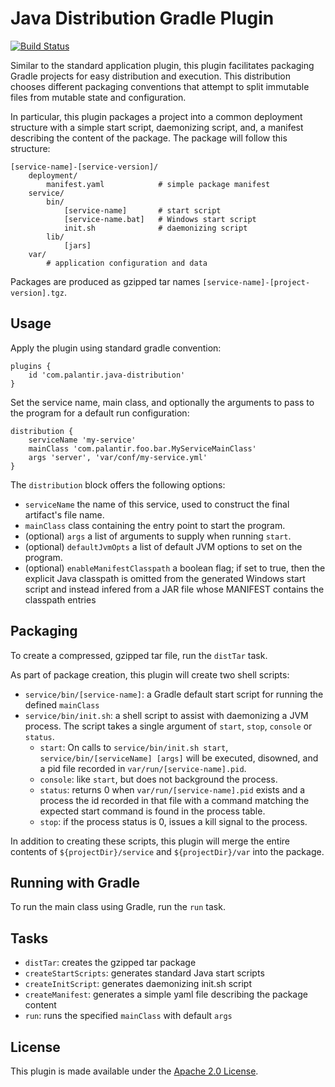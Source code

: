 Java Distribution Gradle Plugin
================================
[![Build Status](https://circleci.com/gh/palantir/gradle-java-distribution.svg?style=svg)](https://circleci.com/gh/palantir/gradle-java-distribution)

Similar to the standard application plugin, this plugin facilitates packaging
Gradle projects for easy distribution and execution. This distribution chooses
different packaging conventions that attempt to split immutable files from
mutable state and configuration.

In particular, this plugin packages a project into a common deployment structure
with a simple start script, daemonizing script, and, a manifest describing the
content of the package. The package will follow this structure:

    [service-name]-[service-version]/
        deployment/
            manifest.yaml            # simple package manifest
        service/
            bin/
                [service-name]       # start script
                [service-name.bat]   # Windows start script
                init.sh              # daemonizing script
            lib/
                [jars]
        var/
            # application configuration and data

Packages are produced as gzipped tar names `[service-name]-[project-version].tgz`.

Usage
-----
Apply the plugin using standard gradle convention:

    plugins {
        id 'com.palantir.java-distribution'
    }

Set the service name, main class, and optionally the arguments to pass to the
program for a default run configuration:

    distribution {
        serviceName 'my-service'
        mainClass 'com.palantir.foo.bar.MyServiceMainClass'
        args 'server', 'var/conf/my-service.yml'
    }

The `distribution` block offers the following options:

 * `serviceName` the name of this service, used to construct the final artifact's file name.
 * `mainClass` class containing the entry point to start the program.
 * (optional) `args` a list of arguments to supply when running `start`.
 * (optional) `defaultJvmOpts` a list of default JVM options to set on the program.
 * (optional) `enableManifestClasspath` a boolean flag; if set to true, then the explicit Java
   classpath is omitted from the generated Windows start script and instead infered
   from a JAR file whose MANIFEST contains the classpath entries


Packaging
---------
To create a compressed, gzipped tar file, run the `distTar` task.

As part of package creation, this plugin will create two shell scripts:

 * `service/bin/[service-name]`: a Gradle default start script for running
   the defined `mainClass`
 * `service/bin/init.sh`: a shell script to assist with daemonizing a JVM
   process. The script takes a single argument of `start`, `stop`, `console` or `status`.
   - `start`: On calls to `service/bin/init.sh start`,
     `service/bin/[serviceName] [args]` will be executed, disowned, and a pid file
     recorded in `var/run/[service-name].pid`.
   - `console`: like `start`, but does not background the process.
   - `status`: returns 0 when `var/run/[service-name].pid` exists and a
     process the id recorded in that file with a command matching the expected
     start command is found in the process table.
   - `stop`: if the process status is 0, issues a kill signal to the process.


In addition to creating these scripts, this plugin will merge the entire
contents of `${projectDir}/service` and `${projectDir}/var` into the package.

Running with Gradle
-------------------
To run the main class using Gradle, run the `run` task.

Tasks
-----
 * `distTar`: creates the gzipped tar package
 * `createStartScripts`: generates standard Java start scripts
 * `createInitScript`: generates daemonizing init.sh script
 * `createManifest`: generates a simple yaml file describing the package content
 * `run`: runs the specified `mainClass` with default `args`

License
-------
This plugin is made available under the [Apache 2.0 License](http://www.apache.org/licenses/LICENSE-2.0).
